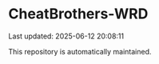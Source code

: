 # CheatBrothers-WRD

Last updated: 2025-06-12 20:08:11

This repository is automatically maintained.
